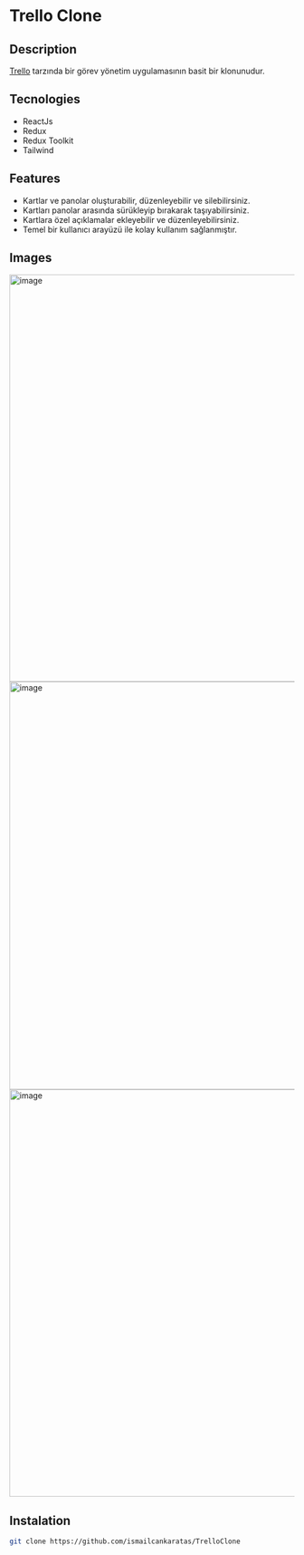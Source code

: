 # Trello Clone

## Description
[Trello](https://trello.com/) tarzında bir görev yönetim uygulamasının basit bir klonunudur.


## Tecnologies
- ReactJs
- Redux
- Redux Toolkit
- Tailwind

## Features
- Kartlar ve panolar oluşturabilir, düzenleyebilir ve silebilirsiniz.
- Kartları panolar arasında sürükleyip bırakarak taşıyabilirsiniz.
- Kartlara özel açıklamalar ekleyebilir ve düzenleyebilirsiniz.
- Temel bir kullanıcı arayüzü ile kolay kullanım sağlanmıştır.

## Images

<img width="719" alt="image" src="https://github.com/ismailcankaratas/TrelloClone/assets/64715337/1316d5bb-5665-4480-bf27-6227c140806d">
<img width="720" alt="image" src="https://github.com/ismailcankaratas/TrelloClone/assets/64715337/6f8349c9-238b-4d66-8344-b1158d10135a">
<img width="719" alt="image" src="https://github.com/ismailcankaratas/TrelloClone/assets/64715337/93c34a2e-3a00-4838-bd78-cd73aecde7e1">


## Instalation

```sh
git clone https://github.com/ismailcankaratas/TrelloClone
```

